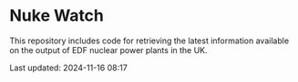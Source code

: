 # Nuke Watch

This repository includes code for retrieving the latest information available on the output of EDF nuclear power plants in the UK.

Last updated: 2024-11-16 08:17